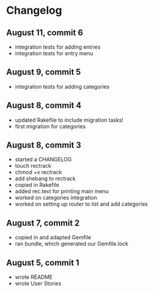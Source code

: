 # Changelog

## August 11, commit 6
* integration tests for adding entries
* integration tests for entry menu

## August 9, commit 5
* integration tests for adding categories

## August 8, commit 4
* updated Rakefile to include migration tasks!
* first migration for categories

## August 8, commit 3
* started a CHANGELOG
* touch rectrack
* chmod +x rectrack
* add shebang to rectrack
* copied in Rakefile
* added rec.text for printing main menu
* worked on categories integration
* worked on setting up router to list and add categories

## August 7, commit 2
* copied in and adapted Gemfile
* ran bundle, which generated our Gemfile.lock

## August 5, commit 1
* wrote README
* wrote User Stories
